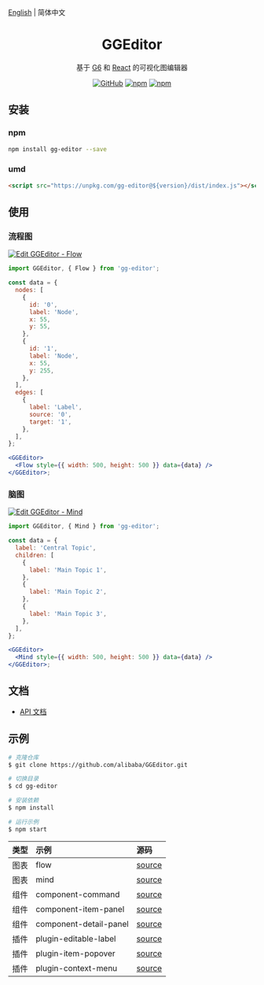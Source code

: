 [English](README.en-US.md) | 简体中文

<h1 align="center">GGEditor</h1>

<div align="center">

基于 [G6](https://github.com/antvis/g6) 和 [React](https://github.com/facebook/react) 的可视化图编辑器

[![GitHub](https://img.shields.io/github/license/alibaba/GGEditor)](LICENSE)
[![npm](https://img.shields.io/npm/v/gg-editor)](https://www.npmjs.com/package/gg-editor)
[![npm](https://img.shields.io/npm/dm/gg-editor)](https://www.npmjs.com/package/gg-editor)

</div>

## 安装

### npm

```sh
npm install gg-editor --save
```

### umd

```html
<script src="https://unpkg.com/gg-editor@${version}/dist/index.js"></script>
```

## 使用

### 流程图

[![Edit GGEditor - Flow](https://codesandbox.io/static/img/play-codesandbox.svg)](https://codesandbox.io/s/ggeditor-flow-hq64m?fontsize=14&hidenavigation=1&theme=dark)

```jsx
import GGEditor, { Flow } from 'gg-editor';

const data = {
  nodes: [
    {
      id: '0',
      label: 'Node',
      x: 55,
      y: 55,
    },
    {
      id: '1',
      label: 'Node',
      x: 55,
      y: 255,
    },
  ],
  edges: [
    {
      label: 'Label',
      source: '0',
      target: '1',
    },
  ],
};

<GGEditor>
  <Flow style={{ width: 500, height: 500 }} data={data} />
</GGEditor>;
```

### 脑图

[![Edit GGEditor - Mind](https://codesandbox.io/static/img/play-codesandbox.svg)](https://codesandbox.io/s/ggeditor-mind-2262q?fontsize=14&hidenavigation=1&theme=dark)

```jsx
import GGEditor, { Mind } from 'gg-editor';

const data = {
  label: 'Central Topic',
  children: [
    {
      label: 'Main Topic 1',
    },
    {
      label: 'Main Topic 2',
    },
    {
      label: 'Main Topic 3',
    },
  ],
};

<GGEditor>
  <Mind style={{ width: 500, height: 500 }} data={data} />
</GGEditor>;
```

## 文档

- [API 文档](https://www.yuque.com/ggeditor/api)

## 示例

```sh
# 克隆仓库
$ git clone https://github.com/alibaba/GGEditor.git

# 切换目录
$ cd gg-editor

# 安装依赖
$ npm install

# 运行示例
$ npm start
```

| 类型 | 示例                   | 源码                                      |
| :--- | :--------------------- | :---------------------------------------- |
| 图表 | flow                   | [source](examples/flow)                   |
| 图表 | mind                   | [source](examples/mind)                   |
| 组件 | component-command      | [source](examples/component-command)      |
| 组件 | component-item-panel   | [source](examples/component-item-panel)   |
| 组件 | component-detail-panel | [source](examples/component-detail-panel) |
| 插件 | plugin-editable-label  | [source](examples/plugin-editable-label)  |
| 插件 | plugin-item-popover    | [source](examples/plugin-item-popover)    |
| 插件 | plugin-context-menu    | [source](examples/plugin-context-menu)    |
